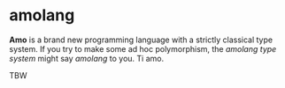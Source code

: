 # amolang

**Amo** is a brand new programming language with a strictly classical type system. If you try to make some ad hoc polymorphism, the _amolang type system_ might say _amolang_ to you. Ti amo.

TBW
